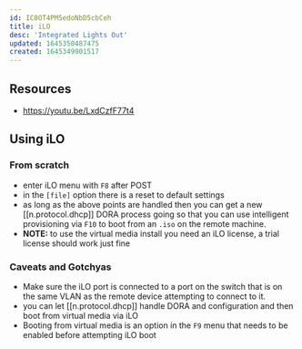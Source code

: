 ```yaml
---
id: IC0OT4PM5edoNbD5cbCeh
title: iLO
desc: 'Integrated Lights Out'
updated: 1645350487475
created: 1645349901517
---
```


## Resources

- <https://youtu.be/LxdCzfF77t4>

## Using iLO

### From scratch

- enter iLO menu with `F8` after POST
- in the `[file]` option there is a reset to default settings
- as long as the above points are handled then you can get a new [[n.protocol.dhcp]] DORA process going so that you can use intelligent provisioning via `F10` to boot from an `.iso` on the remote machine.
- **NOTE:** to use the virtual media install you need an iLO license, a trial license should work just fine

### Caveats and Gotchyas

- Make sure the iLO port is connected to a port on the switch that is on the same VLAN as the remote device attempting to connect to it.
- you can let [[n.protocol.dhcp]] handle DORA and configuration and then boot from virtual media via iLO
- Booting from virtual media is an option in the `F9` menu that needs to be enabled before attempting iLO boot
